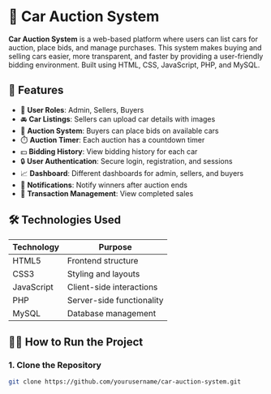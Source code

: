 # 🚗 Car Auction System

**Car Auction System** is a web-based platform where users can list cars for auction, place bids, and manage purchases. This system makes buying and selling cars easier, more transparent, and faster by providing a user-friendly bidding environment. Built using HTML, CSS, JavaScript, PHP, and MySQL.

## 📌 Features

- 👤 **User Roles**: Admin, Sellers, Buyers
- 🚘 **Car Listings**: Sellers can upload car details with images
- 🛒 **Auction System**: Buyers can place bids on available cars
- ⏱️ **Auction Timer**: Each auction has a countdown timer
- 💵 **Bidding History**: View bidding history for each car
- 🔒 **User Authentication**: Secure login, registration, and sessions
- 📈 **Dashboard**: Different dashboards for admin, sellers, and buyers
- 📨 **Notifications**: Notify winners after auction ends
- 📑 **Transaction Management**: View completed sales

## 🛠️ Technologies Used

| Technology | Purpose                  |
|------------|---------------------------|
| HTML5      | Frontend structure         |
| CSS3       | Styling and layouts        |
| JavaScript | Client-side interactions   |
| PHP        | Server-side functionality  |
| MySQL      | Database management        |

## 🧑‍💻 How to Run the Project

### 1. Clone the Repository

```bash
git clone https://github.com/yourusername/car-auction-system.git
